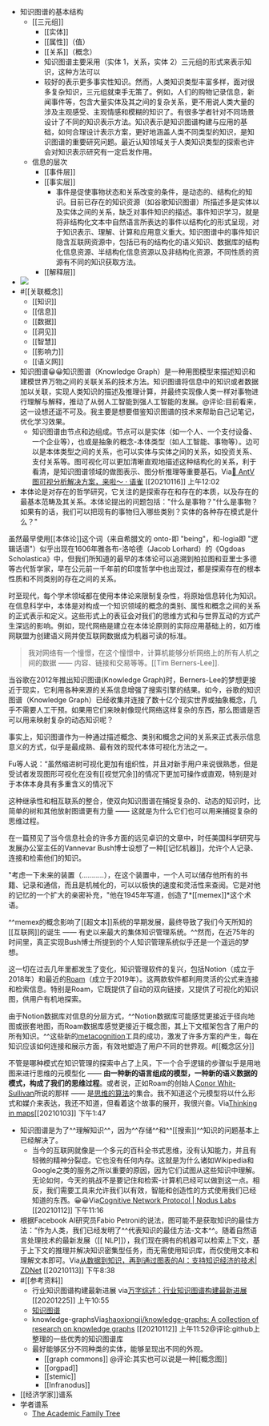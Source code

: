 - 知识图谱的基本结构
    - [[三元组]]
        - [[实体]]
        - [[属性]]（值）
        - [[关系]]（概念）
        - 知识图谱主要采用（实体 1，关系，实体 2）三元组的形式来表示知识，这种方法可以
        - 较好的表示更多事实性知识。然而，人类知识类型丰富多样，面对很多复杂知识，三元组就束手无策了。例如，人们的购物记录信息，新闻事件等，包含大量实体及其之间的复杂关系，更不用说人类大量的涉及主观感受、主观情感和模糊的知识了。有很多学者针对不同场景设计了不同的知识表示方法。知识表示是知识图谱构建与应用的基础，如何合理设计表示方案，更好地涵盖人类不同类型的知识，是知识图谱的重要研究问题。最近认知领域关于人类知识类型的探索也许会对知识表示研究有一定启发作用。
    - 信息的层次
        - [[事件层]]
        - [[事实层]]
            - 事件是促使事物状态和关系改变的条件，是动态的、结构化的知识。目前已存在的知识资源（如谷歌知识图谱）所描述多是实体以及实体之间的关系，缺乏对事件知识的描述。事件知识学习，就是将非结构化文本中自然语言所表达的事件以结构化的形式呈现，对于知识表示、理解、计算和应用意义重大。知识图谱中的事件知识隐含互联网资源中，包括已有的结构化的语义知识、数据库的结构化信息资源、半结构化信息资源以及非结构化资源，不同性质的资源有不同的知识获取方法。
        - [[解释层]]
- ![](https://firebasestorage.googleapis.com/v0/b/firescript-577a2.appspot.com/o/imgs%2Fapp%2Fxinyiheng%2FlPGCRWUSTj.png?alt=media&token=5dd3e368-868e-45f0-8c35-f169530105e8)
- #[[关联概念]]
    - [[知识]]
    - [[信息]]
    - [[数据]]
    - [[洞见]]
    - [[智慧]]
    - [[影响力]]
    - [[语义网]]
- 知识图谱😀😀知识图谱（Knowledge Graph）是一种用图模型来描述知识和建模世界万物之间的关联关系的技术方法。知识图谱将信息中的知识或者数据加以关联，实现人类知识的描述及推理计算，并最终实现像人类一样对事物进行理解与解释，推动了从弱人工智能到强人工智能的发展。@评论:目前看来，这一设想还遥不可及。我主要是想要借鉴知识图谱的技术来帮助自己记笔记，优化学习效果。
    - 知识图谱由节点和边组成。节点可以是实体（如一个人、一个支付设备、一个企业等），也或是抽象的概念-本体类型（如人工智能、事物等）。边可以是本体类型之间的关系，也可以实体与实体之间的关系，如投资关系、支付关系等。图可视化可以更加清晰直观地描述这种结构化的关系，利于看清，是知识图谱领域的做图表示、图分析推理等重要基石。Via[🎉 AntV 图可视分析解决方案，来啦～ · 语雀](https://www.yuque.com/antv/g6-blog/yphqwy) [[20210116]] 上午12:02
- 本体论是对存在的哲学研究，它关注的是探索存在和存在的本质，以及存在的最基本范畴及其关系。本体论提出的问题包括："什么是事物？"什么是事物？如果有的话，我们可以把现有的事物归入哪些类别？实体的各种存在模式是什么？"

虽然最早使用[[本体论]]这个词（来自希腊文的 onto-即 "being"，和-logia即 "逻辑话语"）似乎出现在1606年雅各布-洛哈德（Jacob Lorhard）的《Ogdoas Scholastica》中，但我们所知道的最早的本体论可以追溯到柏拉图和亚里士多德等古代哲学家，早在公元前一千年前的印度哲学中也出现过，都是探索存在的根本性质和不同类别的存在之间的关系。

时至现代，每个学术领域都在使用本体论来限制复杂性，将原始信息转化为知识。在信息科学中，本体是对构成一个知识领域的概念的类别、属性和概念之间的关系的正式表示和定义。这些形式上的表征会对我们的思维方式和与世界互动的方式产生深远的影响。例如，现代网络是建立在本体论原则的实际应用基础上的，如万维网联盟为创建语义网并使互联网数据成为机器可读的标准。

> 我对网络有一个憧憬，在这个憧憬中，计算机能够分析网络上的所有人机之间的数据 —— 内容、链接和交易等等。[[Tim Berners-Lee]].

当谷歌在2012年推出知识图谱(Knowledge Graph)时，Berners-Lee的梦想更接近于现实，它利用各种来源的关系信息增强了搜索引擎的结果。如今，谷歌的知识图谱（Knowledge Graph）已经收集并连接了数十亿个现实世界或抽象概念，几乎不需要人工干预。如果用它们来映射像现代网络这样复杂的东西，那么图谱是否可以用来映射复杂的动态知识呢？

事实上，知识图谱作为一种通过描述概念、类别和概念之间的关系来正式表示信息意义的方式，似乎是最成熟、最有效的现代本体可视化方法之一。

Fu等人说：“虽然缩进树可视化更加有组织性，并且对新手用户来说很熟悉，但是受试者发现图形可视化在没有[[视觉冗余]]的情况下更加可操作或直观，特别是对于本体本身具有多重含义的情况下

这种继承性和相互联系的整合，使双向知识图谱在捕捉复杂的、动态的知识时，比简单的树和其他放射图谱更有力量 —— 这就是为什么它们也可以用来捕捉复杂的思维过程。

在一篇预见了当今信息社会的许多方面的远见卓识的文章中，时任美国科学研究与发展办公室主任的Vannevar Bush博士设想了一种[[记忆机器]]，允许个人记录、连接和检索他们的知识。

"考虑一下未来的装置（...........），在这个装置中，一个人可以储存他所有的书籍、记录和通信，而且是机械化的，可以以极快的速度和灵活性来查阅。它是对他的记忆的一个扩大的亲密补充，"他在1945年写道，创造了*[[memex]]*这个术语。

^^memex的概念影响了[[超文本]]系统的早期发展，最终导致了我们今天所知的[[互联网]]的诞生 —— 有史以来最大的集体知识管理系统。^^然而，在近75年的时间里，真正实现Bush博士所提到的个人知识管理系统似乎还是一个遥远的梦想。

这一切在过去几年里都发生了变化，知识管理软件的复兴，包括Notion（成立于2018年）和最近的[Roam](https://nesslabs.com/roam-research)（成立于2019年）。这两款软件都利用灵活的公式来连接和检索信息。特别是Roam，它既提供了自动的双向链接，又提供了可视化的知识图，供用户有机地探索。

由于Notion数据库对信息的分层方式，^^Notion数据库可能感觉更接近于径向地图或嵌套地图，而Roam数据库感觉更接近于概念图，其上下文框架包含了用户的所有知识。^^这些新的[metacognition](https://nesslabs.com/metacognition)工具的成功，激发了许多方案的产生，每在知识应该如何连接和展示方面，有效地塑造了用户不同的世界观。#[[概念区分]]

不管是哪种模式在知识管理的探索中占了上风，下一个合乎逻辑的步骤似乎是用地图来进行思维的元模型化 —— **由一种新的语言组成的模型，一种新的语义数据的模式，构成了我们的思维过程**。或者说，正如Roam的创始人[Conor Whit-Sullivan](https://nesslabs.com/conor-white-sullivan-interview)所说的那样 —— 是[思维的算法](https://twitter.com/Conaw/status/1263885258618834945)的集合。我不知道这个元模型将以什么形式和媒介来表达，我还不知道，但看着这个故事的展开，我很兴奋。Via[Thinking in maps](https://www.notion.so/Thinking-in-maps-a86fa6723708431c996e3cc782acf314)[[20210103]] 下午1:47
- 知识图谱是为了^^理解知识^^，因为^^存储^^和^^[[搜索]]^^知识的问题基本上已经解决了。
    - 当今的互联网就像是一个多元的百科全书式思维，没有认知能力，并且有轻微的精神分裂症。它也没有任何内存。这就是为什么诸如Wikipedia和Google之类的服务之所以重要的原因，因为它们试图从这些知识中理解。无论如何，今天的挑战不是要记住和检索-计算机已经可以做到这一点。相反，我们需要工具来允许我们以有效，智能和创造性的方式使用我们已经知道的东西。😀😀Via[Cognitive Network Protocol | Nodus Labs](https://noduslabs.com/research/cognitive-network-protocol/) [[20210112]] 下午11:16
- 根据Facebook AI研究员Fabio Petroni的说法，图可能不是获取知识的最佳方法：“作为人类，我们已经发明了^^代表知识的最佳方法-文本^^。随着自然语言处理技术的最新发展（[[ NLP]]），我们现在拥有的机器可以检索上下文，基于上下文的推理并解决知识密集型任务，而无需使用知识库，而仅使用文本和理解文本即可。Via[从数据到知识，再到通过图表的AI：支持知识经济的技术| ZDNet](https://www.zdnet.com/article/from-data-to-knowledge-and-ai-via-graphs-technology-to-support-a-knowledge-based-economy/) [[20210113]] 下午8:38
- #[[参考资料]]
    - 行业知识图谱构建最新进展
via[万字综述：行业知识图谱构建最新进展](https://mp.weixin.qq.com/s?__biz=MzIwMTc4ODE0Mw==&mid=2247515135&idx=1&sn=e1b9a4f8155cc5f27113ec7d1004095a)
[[20201225]] 上午10:55
    - [知识图谱](hook://file/t9RviMzrM?p=d2FuZ3hpYW9odWkvRG93bmxvYWRz&n=%E7%9F%A5%E8%AF%86%E5%9B%BE%E8%B0%B1)
    - knowledge-graphsVia[shaoxiongji/knowledge-graphs: A collection of research on knowledge graphs](https://github.com/shaoxiongji/knowledge-graphs) [[20210112]] 上午11:52@评论:github上整理的一些优秀的知识图谱库
    - 最好能够区分不同种类的实体，能够呈现出不同的外观。
        - [[graph commons]] @评论:其实也可以说是一种[[概念图]]
        - [[orgpad]]
        - [[stemic]]
        - [[Infranodus]]
- [[经济学家]]谱系
- 学者谱系
    - [The Academic Family Tree](https://academictree.org/)
